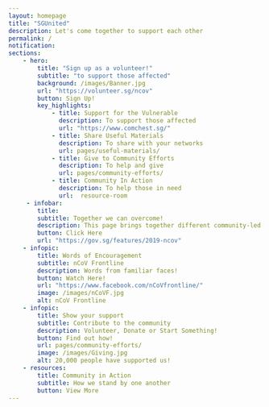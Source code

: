```yaml
---
layout: homepage
title: "SGUnited"
description: Let's come together to support each other
permalink: /
notification: 
sections:
    - hero:
        title: "Sign up as a volunteer!"
        subtitle: "to support those affected"
        background: /images/Banner.jpg
        url: "https://volunteer.sg/ncov"
        button: Sign Up!
        key_highlights:
            - title: Support for the Vulnerable
              description: To support those affected
              url: "https://www.comchest.sg/" 
            - title: Share Useful Materials
              description: To share with your networks
              url: pages/useful-materials/                                
            - title: Give to Community Efforts
              description: To help and give
              url: pages/community-efforts/
            - title: Community In Action
              description: To help those in need
              url:  resource-room
     - infobar:
        title:       
        subtitle: Together we can overcome!
        description: This page brings together different community-led nCoV responses. To those who have stepped forward, we salute you! We hope it inspires more of us to do our part to help one another get through this challenging time. #SGUnited
        button: Click Here
        url: "https://gov.sg/features/2019-ncov"
    - infopic:
        title: Words of Encouragement
        subtitle: nCoV Frontline
        description: Words from familiar faces!
        button: Watch Here!
        url: "https://www.facebook.com/nCoVfrontline/"
        image: /images/nCoVF.jpg
        alt: nCoV Frontline
    - infopic:
        title: Show your support
        subtitle: Contribute to the community
        description: Volunteer, Donate or Start Something!
        button: Find out how!
        url: pages/community-efforts/
        image: /images/Giving.jpg
        alt: 20,000 people have supported us!
    - resources:
        title: Community in Action
        subtitle: How we stand by one another
        button: View More
---
```


